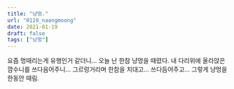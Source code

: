 ```yaml
---
title: "냥멍."
url: "0119_naangmoong"
date: 2021-01-19
draft: false
tags: ["낭멍"]
---
```

요즘 멍때리는게 유행인거 같더니... 오늘 난 한참 냥멍을 때렸다. 내 다리위에 올라앉은 깜수니를 쓰다음어주니... 그르렁거리며 한참을 치대고... 쓰다듬어주고... 그렇게 냥멍을 한동안 때림.

